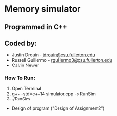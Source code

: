 # Memory simulator
## Programmed in C++
## Coded by:
* Justin Drouin - jdrouin@csu.fullerton.edu
* Russell Guillermo - rguillermo3@csu.fullerton.edu
* Calvin Newen

### How To Run:
1. Open Terminal
2. g++ -std=c++14 simulator.cpp -o RunSim
3. ./RunSim

* Design of program ("Design of Assignment2”)
